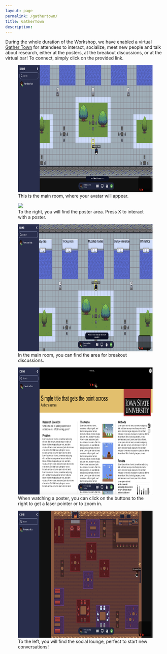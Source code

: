```yaml
---
layout: page
permalink: /gathertown/
title: GatherTown
description:
---
```


During the whole duration of the Workshop, we have enabled a virtual [Gather Town](
https://neurips.gather.town/app/5163xhrHdSWrUZsG/ICBINB) for attendees to interact, socialize, meet new people and talk about research, either at the posters, at the breakout discussions, or at the virtual bar! To connect, simply click on the provided link.

<figure> <img src="../assets/img/gathertown/01_main_room.png" height="400" /> <figcaption>This is the main room, where your avatar will appear.</figcaption> </figure>

<figure> <img src="../assets/img/gathertown/02_poster_room.png" height="400" /> <figcaption>To the right, you will find the poster area. Press X to interact with a poster.</figcaption></figure>

<figure> <img src="../assets/img/gathertown/05_breakout.png" height="400" /> <figcaption>In the main room, you can find the area for breakout discussions.</figcaption> </figure>

<figure> <img src="../assets/img/gathertown/04_poster.png" height="400" /> <figcaption>When watching a poster, you can click on the buttons to the right to get a laser pointer or to zoom in.</figcaption> </figure>

<figure> <img src="../assets/img/gathertown/06_bar.png" height="400" /> <figcaption>To the left, you will find the social lounge, perfect to start new conversations!</figcaption> </figure>

<!--<figure> <img src="../assets/img/gathertown/05_breakout.png" height="300" /> <figcaption>GatherTown environment for Breakouts</figcaption> </figure>-->

<!-- <figure> <img src="../assets/img/gathertown/03_poster_preview.png" height="400" /> <figcaption></figcaption> </figure> -->

<!-- GatherTown is a virtual environment where you will be able to interact through video and chat with other participants. -->
